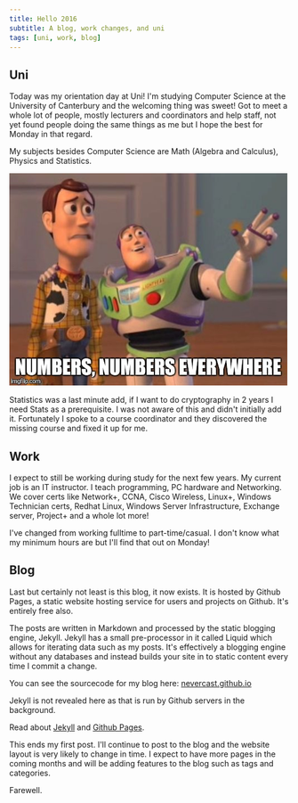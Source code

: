 ```yaml
---
title: Hello 2016
subtitle: A blog, work changes, and uni
tags: [uni, work, blog]
---
```


## Uni

Today was my orientation day at Uni! I'm studying Computer Science at the University of Canterbury and the welcoming thing was sweet! Got to meet a whole lot of people, mostly lecturers and coordinators and help staff, not yet found people doing the same things as me but I hope the best for Monday in that regard.

My subjects besides Computer Science are Math (Algebra and Calculus), Physics and Statistics. 

![Numbers everywhere](/images/numbers_everywhere.jpg)

Statistics was a last minute add, if I want to do cryptography in 2 years I need Stats as a prerequisite. I was not aware of this and didn't initially add it. Fortunately I spoke to a course coordinator and they discovered the missing course and fixed it up for me.

## Work

I expect to still be working during study for the next few years. My current job is an IT instructor. I teach programming, PC hardware and Networking. We cover certs like Network+, CCNA, Cisco Wireless, Linux+, Windows Technician certs, Redhat Linux, Windows Server Infrastructure, Exchange server, Project+ and a whole lot more!

I've changed from working fulltime to part-time/casual. I don't know what my minimum hours are but I'll find that out on Monday!

## Blog

Last but certainly not least is this blog, it now exists. It is hosted by Github Pages, a static website hosting service for users and projects on Github. It's entirely free also.

The posts are written in Markdown and processed by the static blogging engine, Jekyll. Jekyll has a small pre-processor in it called Liquid which allows for iterating data such as my posts. It's effectively a blogging engine without any databases and instead builds your site in to static content every time I commit a change.

You can see the sourcecode for my blog here: [nevercast.github.io](https://github.com/nevercast/nevercast.github.io)

Jekyll is not revealed here as that is run by Github servers in the background.

Read about [Jekyll](https://jekyllrb.com) and [Github Pages](https://pages.github.com).

This ends my first post. I'll continue to post to the blog and the website layout is very likely to change in time. I expect to have more pages in the coming months and will be adding features to the blog such as tags and categories.

Farewell.
